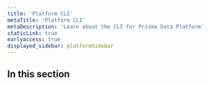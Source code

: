 ```yaml
---
title: 'Platform CLI'
metaTitle: 'Platform CLI'
metaDescription: 'Learn about the CLI for Prisma Data Platform'
staticLink: true
earlyaccess: true
displayed_sidebar: platformSidebar
---
```


<!-- TopBlock -->

## In this section

<!-- Subsections -->
